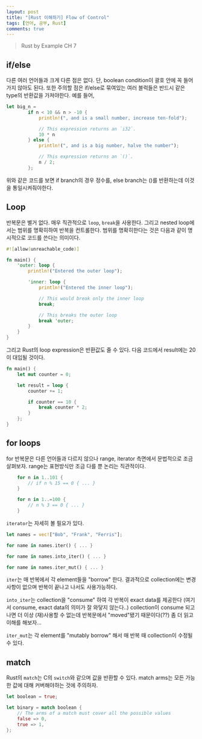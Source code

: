 ```yaml
---
layout: post
title: "[Rust 이해하기] Flow of Control"
tags: [언어, 공부, Rust]
comments: true
---
```


> Rust by Example CH 7  

## if/else  
다른 여러 언어들과 크게 다른 점은 없다. 단, boolean condition이 괄호 안에 꼭 들어가지 않아도 된다. 또한 주의할 점은 if/else로 묶여있는 여러 블럭들은 반드시 같은 type의 반환값을 가져야한다. 예를 들어,  
~~~rust
let big_n =
        if n < 10 && n > -10 {
            println!(", and is a small number, increase ten-fold");

            // This expression returns an `i32`.
            10 * n
        } else {
            println!(", and is a big number, halve the number");

            // This expression returns an `()`.
            n / 2;
        };
~~~
위와 같은 코드를 보면 if branch의 경우 정수를, else branch는 ()를 반환하는데 이것을 통일시켜줘야한다.  

## Loop  
반복문은 별거 없다. 매우 직관적으로 `loop`, `break`을 사용한다. 그리고 nested loop에서는 범위를 명확히하여 반복을 컨트롤한다. 범위를 명확히한다는 것은 다음과 같이 명시적으로 코드를 쓴다는 의미이다.  
~~~rust
#![allow(unreachable_code)]

fn main() {
    'outer: loop {
        println!("Entered the outer loop");

        'inner: loop {
            println!("Entered the inner loop");

            // This would break only the inner loop
            break;

            // This breaks the outer loop
            break 'outer;
        }
    }
}
~~~

그리고 Rust의 loop expression은 반환값도 줄 수 있다. 다음 코드에서 result에는 20이 대입될 것이다.  
~~~rust
fn main() {
    let mut counter = 0;

    let result = loop {
        counter += 1;

        if counter == 10 {
            break counter * 2;
        }
    };
}
~~~

## for loops  
for 반복문은 다른 언어들과 다르지 않으나 range, iterator 측면에서 문법적으로 조금 살펴보자. range는 표현방식만 조금 다를 뿐 논리는 직관적이다.  
~~~rust
    for n in 1..101 {
        // if n % 15 == 0 { ... }
    }

    for n in 1..=100 {
        // n % 3 == 0 { ... }
    }
~~~

`iterator`는 자세히 볼 필요가 있다.  
~~~rust
let names = vec!["Bob", "Frank", "Ferris"];

for name in names.iter() { ... }

for name in names.into_iter() { ... }

for name in names.iter_mut() { ... }
~~~
`iter`는 매 반복에서 각 element들을 "borrow" 한다. 결과적으로 collection에는 변경사항이 없으며 반복이 끝나고 나서도 사용가능하다.  

`into_iter`는 collection을 "consume" 하여 각 반복이 exact data를 제공한다 (여기서 consume, exact data의 의미가 잘 와닿지 않는다..) collection이 consume 되고나면 더 이상 (재)사용할 수 없는데 반복문에서 "moved"됐기 때문이다(??) 좀 더 읽고 이해를 해보자...  

`iter_mut`는 각 element를 "mutably borrow" 해서 매 반복 때 collection이 수정될 수 있다.  

## match  
Rust의 `match`는 C의 `switch`와 같으며 값을 반환할 수 있다. match arms는 모든 가능한 값에 대해 커버해야하는 것에 주의하자.  
~~~rust
let boolean = true;

let binary = match boolean {
    // The arms of a match must cover all the possible values
    false => 0,
    true => 1,
};
~~~

